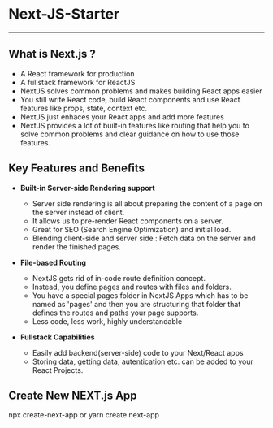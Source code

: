 # Next-JS-Starter

---

## What is Next.js ?

- A React framework for production
- A fullstack framework for ReactJS
- NextJS solves common problems and makes building React apps easier
- You still write React code, build React components and use React features like props, state, context etc.
- NextJS just enhaces your React apps and add more features
- NextJS provides a lot of built-in features like routing that help you to solve common problems and clear guidance on how to use those features.

## Key Features and Benefits

- **Built-in Server-side Rendering support**

  - Server side rendering is all about preparing the content of a page on the server instead of client.
  - It allows us to pre-render React components on a server.
  - Great for SEO (Search Engine Optimization) and initial load.
  - Blending client-side and server side : Fetch data on the server and render the finished pages.

- **File-based Routing**

  - NextJS gets rid of in-code route definition concept.
  - Instead, you define pages and routes with files and folders.
  - You have a special pages folder in NextJS Apps which has to be named as 'pages' and then you are structuring that folder that defines the routes and paths your page supports.
  - Less code, less work, highly understandable

- **Fullstack Capabilities**
  - Easily add backend(server-side) code to your Next/React apps
  - Storing data, getting data, autentication etc. can be added to your React Projects.

## Create New NEXT.js App

npx create-next-app
or
yarn create next-app

